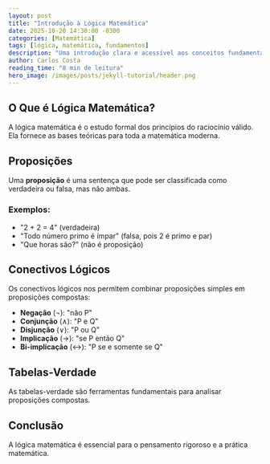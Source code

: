 ```yaml
---
layout: post
title: "Introdução à Lógica Matemática"
date: 2025-10-20 14:30:00 -0300
categories: [Matemática]
tags: [lógica, matemática, fundamentos]
description: "Uma introdução clara e acessível aos conceitos fundamentais da lógica matemática"
author: Carlos Costa
reading_time: "8 min de leitura"
hero_image: /images/posts/jekyll-tutorial/header.png
---
```


## O Que é Lógica Matemática?

A lógica matemática é o estudo formal dos princípios do raciocínio válido. Ela fornece as bases teóricas para toda a matemática moderna.

## Proposições

Uma **proposição** é uma sentença que pode ser classificada como verdadeira ou falsa, mas não ambas.

### Exemplos:

- "2 + 2 = 4" (verdadeira)
- "Todo número primo é ímpar" (falsa, pois 2 é primo e par)
- "Que horas são?" (não é proposição)

## Conectivos Lógicos

Os conectivos lógicos nos permitem combinar proposições simples em proposições compostas:

- **Negação** (¬): "não P"
- **Conjunção** (∧): "P e Q"
- **Disjunção** (∨): "P ou Q"
- **Implicação** (→): "se P então Q"
- **Bi-implicação** (↔): "P se e somente se Q"

## Tabelas-Verdade

As tabelas-verdade são ferramentas fundamentais para analisar proposições compostas.

## Conclusão

A lógica matemática é essencial para o pensamento rigoroso e a prática matemática.
